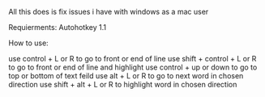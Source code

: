 All this does is fix issues i have with windows as a mac user

Requierments: Autohotkey 1.1

How to use:

use control + L or R to go to front or end of line
use shift + control + L or R to go to front or end of line and highlight
use control + up or down to go to top or bottom of text feild
use alt + L or R to go to next word in chosen direction
use shift + alt + L or R to highlight word in chosen direction
